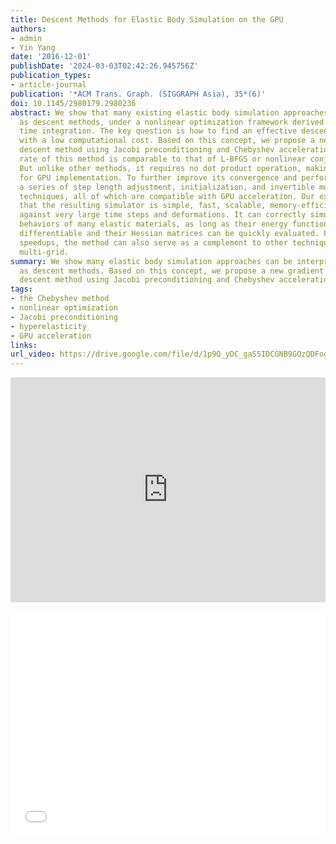 ```yaml
---
title: Descent Methods for Elastic Body Simulation on the GPU
authors:
- admin
- Yin Yang
date: '2016-12-01'
publishDate: '2024-03-03T02:42:26.945756Z'
publication_types:
- article-journal
publication: '*ACM Trans. Graph. (SIGGRAPH Asia), 35*(6)'
doi: 10.1145/2980179.2980236
abstract: We show that many existing elastic body simulation approaches can be interpreted
  as descent methods, under a nonlinear optimization framework derived from implicit
  time integration. The key question is how to find an effective descent direction
  with a low computational cost. Based on this concept, we propose a new gradient
  descent method using Jacobi preconditioning and Chebyshev acceleration. The convergence
  rate of this method is comparable to that of L-BFGS or nonlinear conjugate gradient.
  But unlike other methods, it requires no dot product operation, making it suitable
  for GPU implementation. To further improve its convergence and performance, we develop
  a series of step length adjustment, initialization, and invertible model conversion
  techniques, all of which are compatible with GPU acceleration. Our experiment shows
  that the resulting simulator is simple, fast, scalable, memory-efficient, and robust
  against very large time steps and deformations. It can correctly simulate the deformation
  behaviors of many elastic materials, as long as their energy functions are second-order
  differentiable and their Hessian matrices can be quickly evaluated. For additional
  speedups, the method can also serve as a complement to other techniques, such as
  multi-grid.
summary: We show many elastic body simulation approaches can be interpreted
  as descent methods. Based on this concept, we propose a new gradient
  descent method using Jacobi preconditioning and Chebyshev acceleration.
tags:
- the Chebyshev method
- nonlinear optimization
- Jacobi preconditioning
- hyperelasticity
- GPU acceleration
links:
url_video: https://drive.google.com/file/d/1p9Q_yDC_gaS5IDCGNB9GOzQDFogomnmM/view
---
```


<p align="center">
<iframe width="100%" height="360" src="https://www.youtube.com/embed/qAF4EUeJTI4?si=3fF47hSjTTLLBoyq" title="YouTube video player" frameborder="0" allow="accelerometer; autoplay; clipboard-write; encrypted-media; gyroscope; picture-in-picture; web-share" allowfullscreen></iframe>
</p>
<p align="center">
<iframe width="100%" height="360" src="//player.bilibili.com/player.html?aid=255255479&bvid=BV1tY411J7w9&cid=563649251&p=1" scrolling="no" border="0" frameborder="no" framespacing="0" allowfullscreen="true"> </iframe>
</p>
